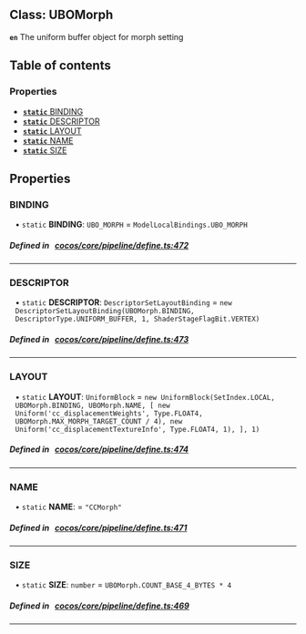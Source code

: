 
## Class: UBOMorph







**`en`** The uniform buffer object for morph setting


<div class="table-of-content">
<h2>Table of contents</h2>


### Properties

- [ **`static`**  BINDING](#BINDING)
- [ **`static`**  DESCRIPTOR](#DESCRIPTOR)
- [ **`static`**  LAYOUT](#LAYOUT)
- [ **`static`**  NAME](#NAME)
- [ **`static`**  SIZE](#SIZE)
</div>

## Properties


### BINDING
<div style="margin-left: 10px;">




• `static` **BINDING**:
`UBO_MORPH`  = `ModelLocalBindings.UBO_MORPH`
</div>

##### Defined in &nbsp;   [cocos/core/pipeline/define.ts:472](https://github.com/cocos-creator/engine/blob/c7bf6b8a9/cocos/core/pipeline/define.ts#L472)&nbsp;


___


### DESCRIPTOR
<div style="margin-left: 10px;">




• `static` **DESCRIPTOR**:
`DescriptorSetLayoutBinding`  = `new DescriptorSetLayoutBinding(UBOMorph.BINDING, DescriptorType.UNIFORM_BUFFER, 1, ShaderStageFlagBit.VERTEX)`
</div>

##### Defined in &nbsp;   [cocos/core/pipeline/define.ts:473](https://github.com/cocos-creator/engine/blob/c7bf6b8a9/cocos/core/pipeline/define.ts#L473)&nbsp;


___


### LAYOUT
<div style="margin-left: 10px;">




• `static` **LAYOUT**:
`UniformBlock`  = `new UniformBlock(SetIndex.LOCAL, UBOMorph.BINDING, UBOMorph.NAME, [
        new Uniform('cc_displacementWeights', Type.FLOAT4, UBOMorph.MAX_MORPH_TARGET_COUNT / 4),
        new Uniform('cc_displacementTextureInfo', Type.FLOAT4, 1),
    ], 1)`
</div>

##### Defined in &nbsp;   [cocos/core/pipeline/define.ts:474](https://github.com/cocos-creator/engine/blob/c7bf6b8a9/cocos/core/pipeline/define.ts#L474)&nbsp;


___


### NAME
<div style="margin-left: 10px;">




• `static` **NAME**:
  = `"CCMorph"`
</div>

##### Defined in &nbsp;   [cocos/core/pipeline/define.ts:471](https://github.com/cocos-creator/engine/blob/c7bf6b8a9/cocos/core/pipeline/define.ts#L471)&nbsp;


___


### SIZE
<div style="margin-left: 10px;">




• `static` **SIZE**:
`number`  = `UBOMorph.COUNT_BASE_4_BYTES * 4`
</div>

##### Defined in &nbsp;   [cocos/core/pipeline/define.ts:469](https://github.com/cocos-creator/engine/blob/c7bf6b8a9/cocos/core/pipeline/define.ts#L469)&nbsp;


___

<!---->



